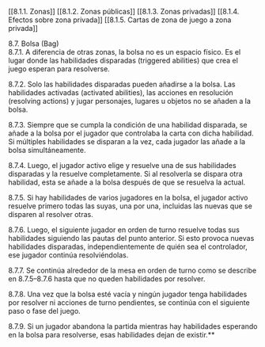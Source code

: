 [[8.1.1. Zonas]]
[[8.1.2. Zonas públicas]]
[[8.1.3. Zonas privadas]]
[[8.1.4. Efectos sobre zona privada]]
[[8.1.5. Cartas de zona de juego a zona privada]]

















8.7. Bolsa (Bag)  
8.7.1. A diferencia de otras zonas, la bolsa no es un espacio físico. Es el lugar donde las habilidades disparadas (triggered abilities) que crea el juego esperan para resolverse.

8.7.2. Solo las habilidades disparadas pueden añadirse a la bolsa. Las habilidades activadas (activated abilities), las acciones en resolución (resolving actions) y jugar personajes, lugares u objetos no se añaden a la bolsa.

8.7.3. Siempre que se cumpla la condición de una habilidad disparada, se añade a la bolsa por el jugador que controlaba la carta con dicha habilidad. Si múltiples habilidades se disparan a la vez, cada jugador las añade a la bolsa simultáneamente.

8.7.4. Luego, el jugador activo elige y resuelve una de sus habilidades disparadas y la resuelve completamente. Si al resolverla se dispara otra habilidad, esta se añade a la bolsa después de que se resuelva la actual.

8.7.5. Si hay habilidades de varios jugadores en la bolsa, el jugador activo resuelve primero todas las suyas, una por una, incluidas las nuevas que se disparen al resolver otras.

8.7.6. Luego, el siguiente jugador en orden de turno resuelve todas sus habilidades siguiendo las pautas del punto anterior. Si esto provoca nuevas habilidades disparadas, independientemente de quién sea el controlador, ese jugador continúa resolviéndolas.

8.7.7. Se continúa alrededor de la mesa en orden de turno como se describe en 8.7.5–8.7.6 hasta que no queden habilidades por resolver.

8.7.8. Una vez que la bolsa esté vacía y ningún jugador tenga habilidades por resolver ni acciones de turno pendientes, se continúa con el siguiente paso o fase del juego.

8.7.9. Si un jugador abandona la partida mientras hay habilidades esperando en la bolsa para resolverse, esas habilidades dejan de existir.**